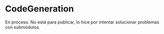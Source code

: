 # CodeGeneration
En proceso. No está para publicar, lo hice por intentar solucionar problemas con submódulos.
